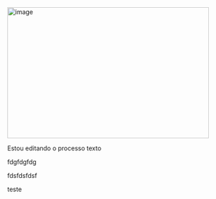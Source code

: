 <img width="458" height="297" alt="image" src="https://github.com/user-attachments/assets/9ad5b5a9-dbda-4dbe-af49-63dd24aefe3e" /> 


Estou editando o processo texto 

fdgfdgfdg

fdsfdsfdsf

teste
